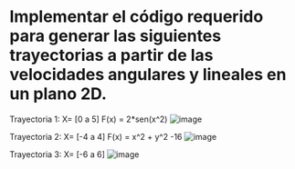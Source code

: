 # Implementar el código requerido para generar las siguientes trayectorias a partir de las velocidades angulares y lineales en un plano 2D.
Trayectoria 1:
X= [0 a 5]
F(x) = 2*sen(x^2)
![image](https://github.com/AlejandroGB18/Actividad-1.5-Evaluacion-/assets/114626804/088bd0b3-1bb2-4f27-8041-18c751b4ad7d)

Trayectoria 2:
X= [-4 a 4]
F(x) = x^2 + y^2 -16
![image](https://github.com/AlejandroGB18/Actividad-1.5-Evaluacion-/assets/114626804/71929dc4-97f2-4efc-b499-8f4e8b7eb606)

Trayectoria 3:
X= [-6 a 6]
![image](https://github.com/AlejandroGB18/Actividad-1.5-Evaluacion-/assets/114626804/aa8dee7a-9da1-4c51-bc82-e94923dfeccd)
